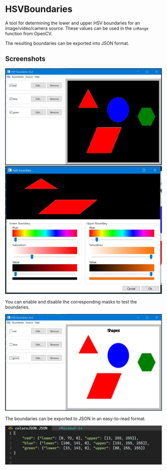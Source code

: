 # HSVBoundaries

A tool for determining the lower and upper HSV boundaries for an image/video/camera source. These values can be used in the ```inRange``` function from OpenCV.

The resulting boundaries can be exported into JSON format.

## Screenshots

<img src="/images/image1.JPG" alt="image1" width="850"/>

<img src="/images/image2.JPG" alt="image1" width="850"/>

You can enable and disable the corresponding masks to test the boundaries.

<img src="/images/image3.JPG" alt="image1" width="850"/>

The boundaries can be exported to JSON in an easy-to-read format.

<img src="/images/image4.JPG" alt="image1" width="850"/>
